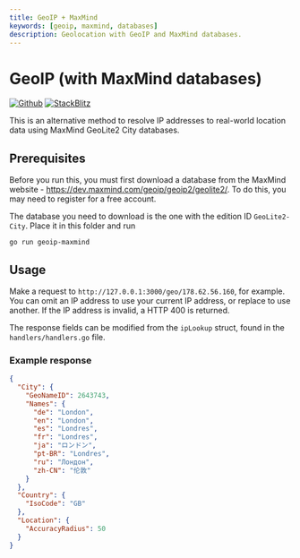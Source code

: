 ```yaml
---
title: GeoIP + MaxMind
keywords: [geoip, maxmind, databases]
description: Geolocation with GeoIP and MaxMind databases.
---
```


# GeoIP (with MaxMind databases)

[![Github](https://img.shields.io/static/v1?label=&message=Github&color=2ea44f&style=for-the-badge&logo=github)](https://github.com/gofiber/recipes/tree/master/geoip-maxmind) [![StackBlitz](https://img.shields.io/static/v1?label=&message=StackBlitz&color=2ea44f&style=for-the-badge&logo=StackBlitz)](https://stackblitz.com/github/gofiber/recipes/tree/master/geoip-maxmind)

This is an alternative method to resolve IP addresses to real-world location data using MaxMind GeoLite2 City databases.

## Prerequisites
Before you run this, you must first download a database from the MaxMind website - https://dev.maxmind.com/geoip/geoip2/geolite2/. To do this, you may need to register for a free account.

The database you need to download is the one with the edition ID `GeoLite2-City`. Place it in this folder and run

```
go run geoip-maxmind
```

## Usage
Make a request to `http://127.0.0.1:3000/geo/178.62.56.160`, for example. You can omit an IP address to use your current IP address, or replace to use another. If the IP address is invalid, a HTTP 400 is returned.

The response fields can be modified from the `ipLookup` struct, found in the `handlers/handlers.go` file.

### Example response

```json
{
  "City": {
    "GeoNameID": 2643743,
    "Names": {
      "de": "London",
      "en": "London",
      "es": "Londres",
      "fr": "Londres",
      "ja": "ロンドン",
      "pt-BR": "Londres",
      "ru": "Лондон",
      "zh-CN": "伦敦"
    }
  },
  "Country": {
    "IsoCode": "GB"
  },
  "Location": {
    "AccuracyRadius": 50
  }
}
```
